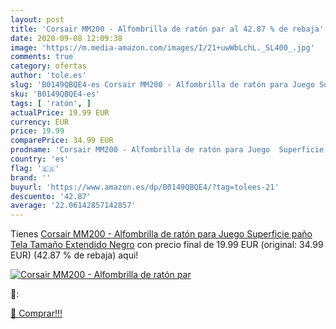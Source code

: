 ```yaml
---
layout: post
title: 'Corsair MM200 - Alfombrilla de ratón par al 42.87 % de rebaja'
date: 2020-09-08 12:09:38
image: 'https://m.media-amazon.com/images/I/21+uwWbLchL._SL400_.jpg'
comments: true
category: ofertas
author: 'tole.es'
slug: 'B0149QBQE4-es Corsair MM200 - Alfombrilla de ratón para Juego Superficie...'
sku: 'B0149QBQE4-es'
tags: [ 'ratón', ]
actualPrice: 19.99 EUR
currency: EUR
price: 19.99
comparePrice: 34.99 EUR
prodname: 'Corsair MM200 - Alfombrilla de ratón para Juego  Superficie paño  Tela  Tamaño Extendido  Negro'
country: 'es'
flag: '🇪🇸'
brand: ''
buyurl: 'https://www.amazon.es/dp/B0149QBQE4/?tag=tolees-21'
descuento: '42.87'
average: '22.06142857142857'
---
```


Tienes [Corsair MM200 - Alfombrilla de ratón para Juego  Superficie paño  Tela  Tamaño Extendido  Negro](https://www.amazon.es/dp/B0149QBQE4/?tag=tolees-21) con precio final de  19.99 EUR (original: 34.99 EUR) (42.87 %  de rebaja) aqui!

[![Corsair MM200 - Alfombrilla de ratón par](https://m.media-amazon.com/images/I/21+uwWbLchL._SL400_.jpg)](https://www.amazon.es/dp/B0149QBQE4/?tag=tolees-21)

🔎:


[🛒 Comprar!!!](https://www.amazon.es/dp/B0149QBQE4/?tag=tolees-21)

